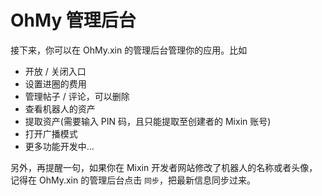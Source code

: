 # OhMy 管理后台

接下来，你可以在 OhMy.xin 的管理后台管理你的应用。比如

- 开放 / 关闭入口
- 设置进圈的费用
- 管理帖子 / 评论，可以删除
- 查看机器人的资产
- 提取资产(需要输入 PIN 码，且只能提取至创建者的 Mixin 账号)
- 打开广播模式
- 更多功能开发中...

另外，再提醒一句，如果你在 Mixin 开发者网站修改了机器人的名称或者头像，记得在 OhMy.xin 的管理后台点击 `同步`，把最新信息同步过来。
